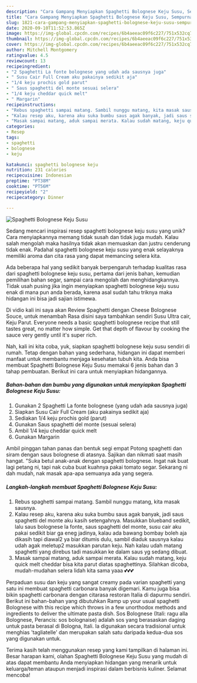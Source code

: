 ```yaml
---
description: "Cara Gampang Menyiapkan Spaghetti Bolognese Keju Susu, Sempurna"
title: "Cara Gampang Menyiapkan Spaghetti Bolognese Keju Susu, Sempurna"
slug: 1821-cara-gampang-menyiapkan-spaghetti-bolognese-keju-susu-sempurna
date: 2020-09-10T11:52:53.865Z
image: https://img-global.cpcdn.com/recipes/6b4aeeac09f6c227/751x532cq70/spaghetti-bolognese-keju-susu-foto-resep-utama.jpg
thumbnail: https://img-global.cpcdn.com/recipes/6b4aeeac09f6c227/751x532cq70/spaghetti-bolognese-keju-susu-foto-resep-utama.jpg
cover: https://img-global.cpcdn.com/recipes/6b4aeeac09f6c227/751x532cq70/spaghetti-bolognese-keju-susu-foto-resep-utama.jpg
author: Mitchell Montgomery
ratingvalue: 4.5
reviewcount: 13
recipeingredient:
- "2 Spaghetti La fonte bolognese yang udah ada sausnya juga"
- " Susu Cair Full Cream aku pakainya sedikit aja"
- "1/4 keju prochis gold parut"
- " Saus spaghetti del monte sesuai selera"
- "1/4 keju cheddar quick melt"
- " Margarin"
recipeinstructions:
- "Rebus spaghetti sampai matang. Sambil nunggu matang, kita masak sausnya."
- "Kalau resep aku, karena aku suka bumbu saus agak banyak, jadi saus spaghetti del monte aku kasih setengahnya. Masukkan blueband sedikit, lalu saus bolognese la fonte, saus spaghetti del monte, susu cair aku pakai sedikit biar ga eneg jadinya, kalau ada bawang bombay boleh aja dikasih tapi diawal2 ya biar ditumis dulu, sambil diaduk sausnya kalau udah agak meletup2 masukkan parutan keju. Nah kalau udah matang spaghetti yang direbus tadi masukkan ke dalam saus yg sedang dibuat."
- "Masak sampai matang, aduk sampai merata. Kalau sudah matang, keju quick melt cheddar bisa kita parut diatas spaghettinya. Silahkan dicoba, mudah-mudahan selera lidah kita sama yaaa 💕💕💕"
categories:
- Resep
tags:
- spaghetti
- bolognese
- keju

katakunci: spaghetti bolognese keju 
nutrition: 231 calories
recipecuisine: Indonesian
preptime: "PT38M"
cooktime: "PT56M"
recipeyield: "2"
recipecategory: Dinner

---
```



![Spaghetti Bolognese Keju Susu](https://img-global.cpcdn.com/recipes/6b4aeeac09f6c227/751x532cq70/spaghetti-bolognese-keju-susu-foto-resep-utama.jpg)

Sedang mencari inspirasi resep spaghetti bolognese keju susu yang unik? Cara menyiapkannya memang tidak susah dan tidak juga mudah. Kalau salah mengolah maka hasilnya tidak akan memuaskan dan justru cenderung tidak enak. Padahal spaghetti bolognese keju susu yang enak selayaknya memiliki aroma dan cita rasa yang dapat memancing selera kita.

Ada beberapa hal yang sedikit banyak berpengaruh terhadap kualitas rasa dari spaghetti bolognese keju susu, pertama dari jenis bahan, kemudian pemilihan bahan segar, sampai cara mengolah dan menghidangkannya. Tidak usah pusing jika ingin menyiapkan spaghetti bolognese keju susu enak di mana pun anda berada, karena asal sudah tahu triknya maka hidangan ini bisa jadi sajian istimewa.

Di vidio kali ini saya akan Review Spaghetti dengan Cheese Bolognese Souce, untuk menambah Rasa disini saya tambahkan sendiri Susu Ultra cair, Keju Parut. Everyone needs a basic spaghetti bolognese recipe that still tastes great, no matter how simple. Get that depth of flavour by cooking the sauce very gently until it&#39;s super rich.


Nah, kali ini kita coba, yuk, siapkan spaghetti bolognese keju susu sendiri di rumah. Tetap dengan bahan yang sederhana, hidangan ini dapat memberi manfaat untuk membantu menjaga kesehatan tubuh kita. Anda bisa membuat Spaghetti Bolognese Keju Susu memakai 6 jenis bahan dan 3 tahap pembuatan. Berikut ini cara untuk menyiapkan hidangannya.

<!--inarticleads1-->

##### Bahan-bahan dan bumbu yang digunakan untuk menyiapkan Spaghetti Bolognese Keju Susu:

1. Gunakan 2 Spaghetti La fonte bolognese (yang udah ada sausnya juga)
1. Siapkan  Susu Cair Full Cream (aku pakainya sedikit aja)
1. Sediakan 1/4 keju prochis gold (parut)
1. Gunakan  Saus spaghetti del monte (sesuai selera)
1. Ambil 1/4 keju cheddar quick melt
1. Gunakan  Margarin


Ambil pinggan tahan panas dan bentuk segi empat Potong spaghetti dan siram dengan saus bolognese di atasnya. Sajikan dan nikmati saat masih hangat. &#34;Suka betul anak-anak dengan spaghetti bolognese. Ingat nak buat lagi petang ni, tapi nak cuba buat kuahnya pakai tomato segar. Sekarang ni dah mudah, nak masak apa-apa semuanya ada yang segera. 

<!--inarticleads2-->

##### Langkah-langkah membuat Spaghetti Bolognese Keju Susu:

1. Rebus spaghetti sampai matang. Sambil nunggu matang, kita masak sausnya.
1. Kalau resep aku, karena aku suka bumbu saus agak banyak, jadi saus spaghetti del monte aku kasih setengahnya. Masukkan blueband sedikit, lalu saus bolognese la fonte, saus spaghetti del monte, susu cair aku pakai sedikit biar ga eneg jadinya, kalau ada bawang bombay boleh aja dikasih tapi diawal2 ya biar ditumis dulu, sambil diaduk sausnya kalau udah agak meletup2 masukkan parutan keju. Nah kalau udah matang spaghetti yang direbus tadi masukkan ke dalam saus yg sedang dibuat.
1. Masak sampai matang, aduk sampai merata. Kalau sudah matang, keju quick melt cheddar bisa kita parut diatas spaghettinya. Silahkan dicoba, mudah-mudahan selera lidah kita sama yaaa 💕💕💕


Perpaduan susu dan keju yang sangat creamy pada varian spaghetti yang satu ini membuat spaghetti carbonara banyak digemari. Kamu juga bisa bikin spaghetti carbonara dengan citarasa restoran Italia di dapurmu sendiri. Berikut ini bahan-bahan yang dibutuhkan Ramp up your usual spaghetti Bolognese with this recipe which throws in a few unorthodox methods and ingredients to deliver the ultimate pasta dish. Sos Bolognese (Itali: ragu alla Bolognese, Perancis: sos bolognaise) adalah sos yang berasaskan daging untuk pasta berasal di Bologna, Itali. Ia digunakan secara tradisional untuk menghias &#39;tagliatelle&#39; dan merupakan salah satu daripada kedua-dua sos yang digunakan untuk. 

Terima kasih telah menggunakan resep yang kami tampilkan di halaman ini. Besar harapan kami, olahan Spaghetti Bolognese Keju Susu yang mudah di atas dapat membantu Anda menyiapkan hidangan yang menarik untuk keluarga/teman ataupun menjadi inspirasi dalam berbisnis kuliner. Selamat mencoba!
